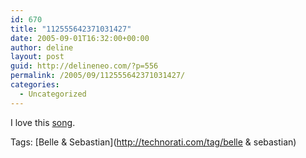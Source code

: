 ```yaml
---
id: 670
title: "112555642371031427"
date: 2005-09-01T16:32:00+00:00
author: deline
layout: post
guid: http://delineneo.com/?p=556
permalink: /2005/09/112555642371031427/
categories:
  - Uncategorized
---
```

I love this [song](http://www.belleandsebastian.com/recordings.php?release=6&view=lyrics&lyrics=223).

Tags: [Belle & Sebastian](http://technorati.com/tag/belle & sebastian)